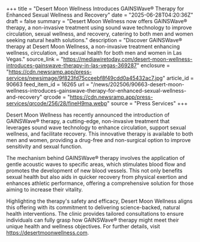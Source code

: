 +++
title = "Desert Moon Wellness Introduces GAINSWave® Therapy for Enhanced Sexual Wellness and Recovery"
date = "2025-06-28T04:20:36Z"
draft = false
summary = "Desert Moon Wellness now offers GAINSWave® therapy, a non-invasive treatment using sound wave technology to improve circulation, sexual wellness, and recovery, catering to both men and women seeking natural health solutions."
description = "Discover GAINSWave® therapy at Desert Moon Wellness, a non-invasive treatment enhancing wellness, circulation, and sexual health for both men and women in Las Vegas."
source_link = "https://mediawiretoday.com/desert-moon-wellness-introduces-gainswave-therapy-in-las-vegas-369287"
enclosure = "https://cdn.newsramp.app/press-services/newsimage/9f823fd75cceebf8f49cdd0a45432ac7.jpg"
article_id = 90663
feed_item_id = 16265
url = "/news/202506/90663-desert-moon-wellness-introduces-gainswave-therapy-for-enhanced-sexual-wellness-and-recovery"
qrcode = "https://cdn.newsramp.app/press-services/qrcode/256/28/fineH9ma.webp"
source = "Press Services"
+++

<p>Desert Moon Wellness has recently announced the introduction of GAINSWave® therapy, a cutting-edge, non-invasive treatment that leverages sound wave technology to enhance circulation, support sexual wellness, and facilitate recovery. This innovative therapy is available to both men and women, providing a drug-free and non-surgical option to improve sensitivity and sexual function.</p><p>The mechanism behind GAINSWave® therapy involves the application of gentle acoustic waves to specific areas, which stimulates blood flow and promotes the development of new blood vessels. This not only benefits sexual health but also aids in quicker recovery from physical exertion and enhances athletic performance, offering a comprehensive solution for those aiming to increase their vitality.</p><p>Highlighting the therapy's safety and efficacy, Desert Moon Wellness aligns this offering with its commitment to delivering science-backed, natural health interventions. The clinic provides tailored consultations to ensure individuals can fully grasp how GAINSWave® therapy might meet their unique health and wellness objectives. For further details, visit <a href='https://desertmoonwellness.com' rel='nofollow' target='_blank'>https://desertmoonwellness.com</a>.</p>